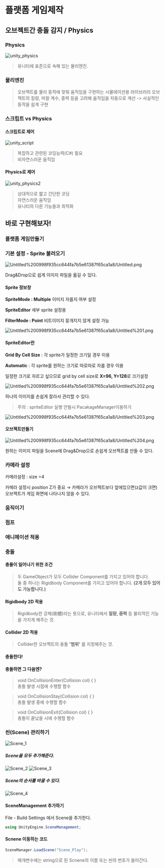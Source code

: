 # 플랫폼 게임제작

## 오브젝트간 충돌 감지 / Physics
 
### Physics
![unity_physics](https://user-images.githubusercontent.com/48755297/87005041-5e388000-c1f9-11ea-9543-f5c947dc4dab.png)
>유니티에 표준으로 속해 있는 물리엔진.
 
### 물리엔진
>오브젝트를 물리 동작에 맞춰 움직임을 구현하는 시뮬레이션용 라이브러리
>오브젝트의 질량, 마찰 계수, 중력 등을 고려해 움직임을 자동으로 계산 -> 사실적인 동작을 쉽게 구현
 
### 스크립트 vs Physics

  #### 스크립트로 제어 
  ![unity_script](https://user-images.githubusercontent.com/48755297/87005346-d2732380-c1f9-11ea-89b8-8f6aed766e1a.jpg)
  > 복잡하고 관련된 코딩능력(C#) 필요  
  > 비자연스러운 움직임  
  
  #### Physics로 제어 
  ![unity_physics2](https://user-images.githubusercontent.com/48755297/87005446-f8002d00-c1f9-11ea-8b89-cacf2a725ef8.png)
  > 상대적으로 짧고 간단한 코딩   
  > 자연스러운 움직임   
  > 유니티의 다른 기능들과 최적화   


## 바로 구현해보자!

### 플랫폼 게임만들기

### 기본 설정 - Sprite 불러오기

![Untitled%200998f935cc644fa7b5e61387f65ca1a8/Untitled.png](/Lectures2/Untitled%200998f935cc644fa7b5e61387f65ca1a8/Untitled.png)

Drag&Drop으로 쉽게 이미지 파일을 옮길 수 있다.

#### **Sprite 정보창**

**SpriteMode : Multiple**    이미지 자를지 여부 설정

**SpriteEditor**    세부 sprite 설정용

**FilterMode : Point**     비트이미지 뭉개지지 않게 설정 가능

![Untitled%200998f935cc644fa7b5e61387f65ca1a8/Untitled%201.png](/Lectures2/Untitled%200998f935cc644fa7b5e61387f65ca1a8/Untitled%201.png)

#### **SpriteEditor란**

**Grid By Cell Size** : 각 sprite가 일정한 크기일 경우 이용

**Automatic** : 각 sprite를 원하는 크기로 따로따로 자를 경우 이용

일정한 크기로 자르고 싶으므로 grid by cell size로 **X=96, Y=128**로 크기설정  

![Untitled%200998f935cc644fa7b5e61387f65ca1a8/Untitled%202.png](/Lectures2/Untitled%200998f935cc644fa7b5e61387f65ca1a8/Untitled%202.png)

하나의 이미지를 손쉽게 잘라서 관리할 수 있다.

> 주의 :  spriteEditor 실행 안될시 PacakageManager이용하기

![Untitled%200998f935cc644fa7b5e61387f65ca1a8/Untitled%203.png](/Lectures2/Untitled%200998f935cc644fa7b5e61387f65ca1a8/Untitled%203.png)

#### 오브젝트만들기

![Untitled%200998f935cc644fa7b5e61387f65ca1a8/Untitled%204.png](/Lectures2/Untitled%200998f935cc644fa7b5e61387f65ca1a8/Untitled%204.png)

원하는 이미지 파일을 Scene에 Drag&Drop으로 손쉽게 오브젝트를 만들 수 있다.

### 카메라 설정

카메라설정 : size =4 

카메라 설정시 position Z가 중요 → 카메라가 오브젝트보다 앞에있으면(z값이 크면) 오브젝트가 게임 화면에 나타나지 않을 수 있다.


### 움직이기
<!-- 저번시간에 한 것을 토대로 움직이는 법 다시 첨부 -->

### 점프
<!-- 채우기 -->
### 애니메이션 적용
<!-- 채우기 -->


### 충돌

#### 충돌이 일어나기 위한 조건
> 두 GameObject가 모두 Collider Component를 가지고 있어야 합니다.  
> 둘 중 하나는 Rigidbody Component를 가지고 있어야 합니다. __(2개 모두 있어도 가능합니다.)__

#### Rigidbody 2D 적용
> Rigidbody란 강체(剛體)라는 뜻으로, 유니티에서 __질량, 중력__ 등 물리적인 기능을 가지게 해주는 것.
<!-- 적용법 첨부 -->

#### Collider 2D 적용
> Collider란 오브젝트의 충돌 __'범위'__ 를 지정해주는 것.
<!-- 적용법 첨부 -->

#### 충돌한다!
<!-- 충돌하는 사진 첨부 -->

#### 충돌하면 그 다음엔?

>void OnCollisionEnter(Collision col) {  }  
>충돌 발생 시점에 수행할 함수  

>void OnCollisionStay(Collision col) {  }  
>충돌 발생 중에 수행할 함수  

>void OnCollisionExit(Collision col) {  }  
>충돌이 끝났을 시에 수행할 함수  

<!-- 채우기 -->


### 씬(Scene) 관리하기


![Scene_1](https://user-images.githubusercontent.com/48755297/87015951-0b66c480-c209-11ea-962b-55a983459f47.PNG)
##### Scene을 모두 추가해준다.
![Scene_2](https://user-images.githubusercontent.com/48755297/87015953-0bff5b00-c209-11ea-8038-d737b6266cd8.PNG)
![Scene_3](https://user-images.githubusercontent.com/48755297/87015957-0c97f180-c209-11ea-8dd3-64ce89ebf8bb.PNG)
##### Scene의 순서를 바꿀 수 있다.
![Scene_4](https://user-images.githubusercontent.com/48755297/87015958-0d308800-c209-11ea-9f3e-cc88a625eee5.PNG)


#### SceneManagement 추가하기

File - Build Settings 에서 Scene을 추가한다.

```c#
using UnityEngine.SceneManagement;

```

#### Scnene 이동하는 코드
```c#
SceneManager.LoadScene("Scene_Play");
```
>매개변수에는 string으로 된 Scnene의 이름 또는 씬의 번호가 들어간다.

